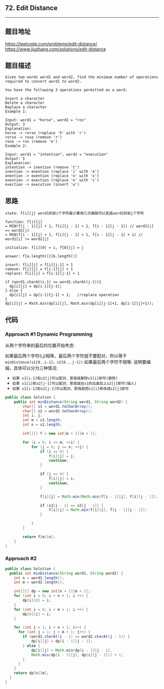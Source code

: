 ## 72. Edit Distance

----
## 题目地址

https://leetcode.com/problems/edit-distance/
https://www.jiuzhang.com/solutions/edit-distance

## 题目描述

```text
Given two words word1 and word2, find the minimum number of operations required to convert word1 to word2.

You have the following 3 operations permitted on a word:

Insert a character
Delete a character
Replace a character
Example 1:

Input: word1 = "horse", word2 = "ros"
Output: 3
Explanation: 
horse -> rorse (replace 'h' with 'r')
rorse -> rose (remove 'r')
rose -> ros (remove 'e')
Example 2:

Input: word1 = "intention", word2 = "execution"
Output: 5
Explanation: 
intention -> inention (remove 't')
inention -> enention (replace 'i' with 'e')
enention -> exention (replace 'n' with 'x')
exention -> exection (replace 'n' with 'c')
exection -> execution (insert 'u')
```

## 思路

```[
state: f[i][j] word1的前i个字符最少要用几次编辑可以变成word2的前j个字符

function: f[i][j] 
= MIN(f[i - 1][j] + 1, f[i][j - 1] + 1, f[i - 1][j - 1]) // word1[i] == word2[j]
= MIN(f[i - 1][j] + 1, f[i][j - 1] + 1, f[i - 1][j - 1] + 1) // 
word1[i] != word2[j]

initialize: f[i][0] = i, f[0][j] = j

answer: f[a.length()][b.length()]

insert: f[i][j] = f[i][j-1] + 1
remove: f[i][j] = f[i-1][j] + 1
replace: f[i][j] = f[i-1][j-1] + 1

if (word1.charAt(i-1) == word2.charAt(j-1)){
  dp[i][j] = dp[i-1][j-1];
} else {
  dp[i][j] = dp[i-1][j-1] + 1;   //replace operation
}
dp[i][j] = Math.min(dp[i][j], Math.min(dp[i][j-1]+1, dp[i-1][j]+1));
```

## 代码

### Approach #1 Dynamic Programming

从两个字符串的最后的位置开始考虑:

如果最后两个字符(i,j)相等，最后两个字符就不要配对，所以等于 `minDistance(s1[0..i-1]，s2[0...j-1])`
如果最后两个字符不相等: 说明要编辑，具体可以分为三种情况:

- `如果 s1[i-1]和s2[j]可以配对，那我就删除s1[i]即可(删除)`
- `如果 s1[i]和s2[j-1]可以配对，那我就在s1的后面加上s2[j]即可(插入)`
- `如果 s1[i-1]和s2[j-1]可以配对，那我就把s1[i]修改成s2[j]即可`


```java
public class Solution {
    public int minDistance(String word1, String word2) {
        char[] s1 = word1.toCharArray();
        char[] s2 = word2.toCharArray();
        int i, j;
        int m = s1.length;
        int n = s2.length;

        int[][] f = new int[m + 1][n + 1];

        for (i = 0; i <= m; ++i) {
            for (j = 0; j <= n; ++j) {
                if (i == 0) {
                    f[i][j] = j;
                    continue;
                }

                if (j == 0) {
                    f[i][j] = i;
                    continue;
                }

                f[i][j] = Math.min(Math.min(f[i - 1][j], f[i][j - 1]), f[i - 1][j - 1]) + 1;

                if (s1[i - 1] == s2[j - 1]) {
                    f[i][j] = Math.min(f[i][j], f[i - 1][j - 1]);
                }

            }
        }

        return f[m][n];
    }
}
```
### Approach #2

```java
public class Solution {
  public int minDistance(String word1, String word2) {
    int n = word1.length();
    int m = word2.length();

    int[][] dp = new int[n + 1][m + 1];
    for (int i = 0; i < n + 1; i ++) {
        dp[i][0] = i;
    }
    for (int i = 0; i < m + 1; i ++) {
        dp[0][i] = i;
    }

    for (int i = 1; i < n + 1; i++) {
      for (int j = 1; j < m + 1; j++) {
        if (word1.charAt(i - 1) == word2.charAt(j - 1)) {
            dp[i][j] = dp[i - 1][j - 1];
        } else {
            dp[i][j] = Math.min(dp[i - 1][j - 1], 
            Math.min(dp[i - 1][j], dp[i][j - 1])) + 1;
        }
      }
    }
    return dp[n][m];
  }
}
```

